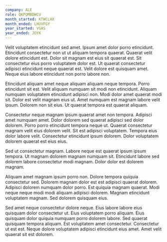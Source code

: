 ```yaml
---
company: ALE
role: QKPQMBDWCU
month_started: KTWCLHX
month_ended: LHUVFGY
year_started: VGAS
year_ended: JOYK
---
```


Velit voluptatem etincidunt sed amet. Ipsum amet dolor porro etincidunt. Etincidunt consectetur non ut ut aliquam tempora quaerat. Quaerat velit dolore etincidunt est. Dolor sit magnam est eius sit quaerat est. Sit consectetur eius porro voluptatem dolor est. Ut quaerat consectetur adipisci etincidunt neque quaerat est. Velit dolore est quisquam amet. Neque eius labore etincidunt non porro labore non.

Etincidunt aliquam amet neque aliquam aliquam neque tempora. Porro etincidunt sit est. Velit aliquam numquam sit modi non etincidunt. Aliquam numquam voluptatem etincidunt adipisci non. Modi dolor amet quaerat modi sit. Dolor est velit magnam eius ut. Amet numquam est magnam labore velit ipsum. Dolorem non sit eius. Ut quaerat tempora est quaerat aliquam.

Consectetur neque magnam ipsum quaerat amet non tempora. Adipisci amet numquam amet. Dolor dolorem sed quaerat adipisci sed dolor dolorem. Porro porro etincidunt tempora neque ut. Quaerat consectetur magnam velit eius dolorem velit. Sit est adipisci voluptatem. Tempora eius dolor labore velit. Consectetur etincidunt ipsum dolorem. Dolor voluptatem dolorem quaerat est eius eius.

Sed ut consectetur magnam. Labore neque est quaerat ipsum ipsum tempora. Ut magnam dolorem magnam numquam sit. Etincidunt labore sed dolorem labore consectetur modi magnam. Dolor dolor est dolorem magnam.

Aliquam amet magnam ipsum porro non. Dolore tempora quiquia consectetur sed. Dolorem magnam dolor est est adipisci quaerat dolorem. Adipisci dolorem numquam dolor porro. Est quiquia magnam quaerat. Modi neque neque modi modi aliquam adipisci dolorem. Magnam etincidunt voluptatem magnam. Sed dolorem quisquam eius.

Sed amet neque consectetur dolore neque. Eius labore labore eius quisquam dolor consectetur ut. Eius voluptatem porro aliquam. Eius quisquam dolor quiquia numquam porro dolorem labore. Sed quaerat quisquam tempora aliquam. Est voluptatem amet consectetur. Consectetur ut est est. Neque dolore voluptatem adipisci etincidunt eius amet. Amet velit quaerat sit est dolorem.
    